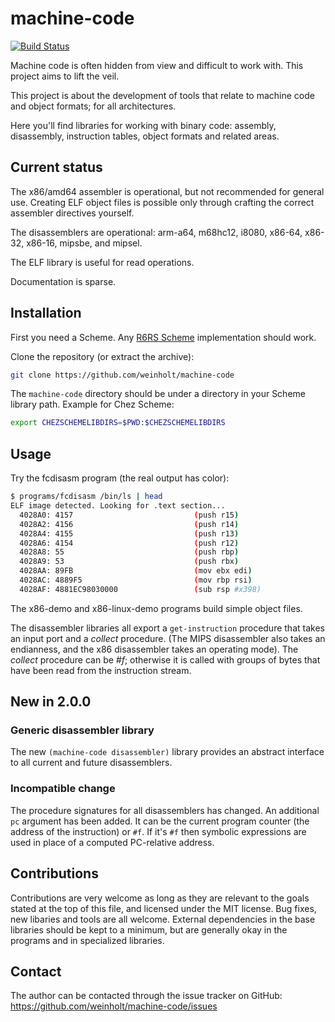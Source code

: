 # machine-code

[![Build Status](https://travis-ci.org/weinholt/machine-code.svg?branch=master)](https://travis-ci.org/weinholt/machine-code)

Machine code is often hidden from view and difficult to work with.
This project aims to lift the veil.

This project is about the development of tools that relate to machine
code and object formats; for all architectures.

Here you'll find libraries for working with binary code: assembly,
disassembly, instruction tables, object formats and related areas.

## Current status

The x86/amd64 assembler is operational, but not recommended for
general use. Creating ELF object files is possible only through
crafting the correct assembler directives yourself.

The disassemblers are operational: arm-a64, m68hc12, i8080, x86-64,
x86-32, x86-16, mipsbe, and mipsel.

The ELF library is useful for read operations.

Documentation is sparse.

## Installation

First you need a Scheme. Any [R6RS Scheme](http://www.r6rs.org/)
implementation should work.

Clone the repository (or extract the archive):
```bash
git clone https://github.com/weinholt/machine-code
```

The `machine-code` directory should be under a directory in your Scheme
library path. Example for Chez Scheme:

```bash
export CHEZSCHEMELIBDIRS=$PWD:$CHEZSCHEMELIBDIRS
```

## Usage

Try the fcdisasm program (the real output has color):

```bash
$ programs/fcdisasm /bin/ls | head
ELF image detected. Looking for .text section...
  4028A0: 4157                           (push r15)
  4028A2: 4156                           (push r14)
  4028A4: 4155                           (push r13)
  4028A6: 4154                           (push r12)
  4028A8: 55                             (push rbp)
  4028A9: 53                             (push rbx)
  4028AA: 89FB                           (mov ebx edi)
  4028AC: 4889F5                         (mov rbp rsi)
  4028AF: 4881EC98030000                 (sub rsp #x398)
```

The x86-demo and x86-linux-demo programs build simple object files.

The disassembler libraries all export a `get-instruction` procedure
that takes an input port and a *collect* procedure. (The MIPS
disassembler also takes an endianness, and the x86 disassembler takes
an operating mode). The *collect* procedure can be *#f*; otherwise it
is called with groups of bytes that have been read from the
instruction stream.

## New in 2.0.0

### Generic disassembler library

The new `(machine-code disassembler)` library provides an abstract
interface to all current and future disassemblers.

### Incompatible change

The procedure signatures for all disassemblers has changed. An
additional `pc` argument has been added. It can be the current program
counter (the address of the instruction) or `#f`. If it's `#f` then
symbolic expressions are used in place of a computed PC-relative
address.

## Contributions

Contributions are very welcome as long as they are relevant to the
goals stated at the top of this file, and licensed under the MIT
license. Bug fixes, new libaries and tools are all welcome. External
dependencies in the base libraries should be kept to a minimum, but
are generally okay in the programs and in specialized libraries.

## Contact

The author can be contacted through the issue tracker on GitHub:
https://github.com/weinholt/machine-code/issues
